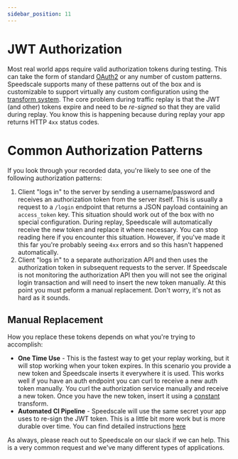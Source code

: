 ```yaml
---
sidebar_position: 11
---
```


# JWT Authorization

Most real world apps require valid authorization tokens during testing. This can take the form of standard [OAuth2](https://datatracker.ietf.org/doc/html/rfc6749) or any number of custom patterns. Speedscale supports many of these patterns out of the box and is customizable to support virtually any custom configuration using the [transform system](../reference/transform-traffic/README.md). The core problem during traffic replay is that the JWT (and other) tokens expire and need to be *re-signed* so that they are valid during replay. You know this is happening because during replay your app returns HTTP `4xx` status codes.

# Common Authorization Patterns

If you look through your recorded data, you're likely to see one of the following authorization patterns:

1. Client "logs in" to the server by sending a username/password and receives an authorization token from the server itself. This is usually a request to a `/login` endpoint that returns a JSON payload containing an `access_token` key. This situation should work out of the box with no special configuration. During replay, Speedscale will automatically receive the new token and replace it where necessary. You can stop reading here if you encounter this situation. However, if you've made it this far you're probably seeing `4xx` errors and so this hasn't happened automatically.
2. Client "logs in" to a separate authorization API and then uses the authorization token in subsequent requests to the server. If Speedscale is not monitoring the authorization API then you will not see the original login transaction and will need to insert the new token manually. At this point you must peform a manual replacement. Don't worry, it's not as hard as it sounds.

## Manual Replacement

How you replace these tokens depends on what you're trying to accomplish:

- **One Time Use** - This is the fastest way to get your replay working, but it will stop working when your token expires. In this scenario you provide a new token and Speedscale inserts it everywhere it is used. This works well if you have an auth endpoint you can curl to receive a new auth token manually. You curl the authorization service manually and receive a new token. Once you have the new token, insert it using a [constant](../reference/transform-traffic/transforms/constant.md) transform.
- **Automated CI Pipeline** - Speedscale will use the same secret your app uses to re-sign the JWT token. This is a little bit more work but is more durable over time. You can find detailed instructions [here](../guides/replay/resign-jwt.md)

As always, please reach out to Speedscale on our slack if we can help. This is a very common request and we've many different types of applications.
